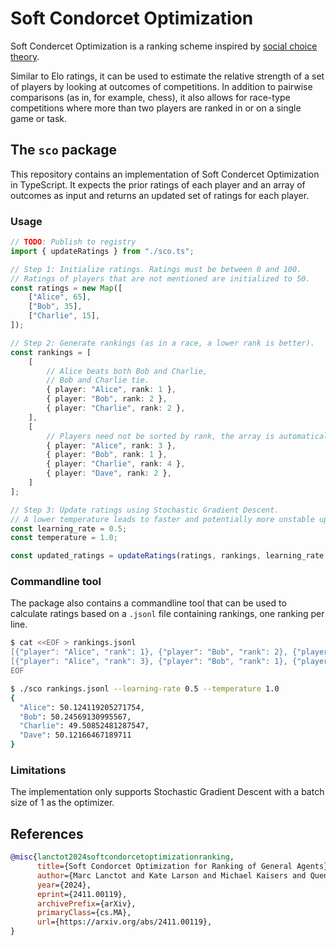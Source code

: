 # Soft Condorcet Optimization

Soft Condercet Optimization is a ranking scheme inspired by [social choice
theory](https://en.wikipedia.org/wiki/Social_choice_theory).

Similar to Elo ratings, it can be used to estimate the relative strength of a
set of players by looking at outcomes of competitions. In addition to pairwise
comparisons (as in, for example, chess), it also allows for race-type
competitions where more than two players are ranked in or on a single game or
task.


## The `sco` package

This repository contains an implementation of Soft Condercet Optimization in
TypeScript. It expects the prior ratings of each player and an array of outcomes
as input and returns an updated set of ratings for each player.


### Usage

```ts
// TODO: Publish to registry
import { updateRatings } from "./sco.ts";

// Step 1: Initialize ratings. Ratings must be between 0 and 100.
// Ratings of players that are not mentioned are initialized to 50.
const ratings = new Map([
    ["Alice", 65],
    ["Bob", 35],
    ["Charlie", 15],
]);

// Step 2: Generate rankings (as in a race, a lower rank is better).
const rankings = [
    [
        // Alice beats both Bob and Charlie,
        // Bob and Charlie tie.
        { player: "Alice", rank: 1 },
        { player: "Bob", rank: 2 },
        { player: "Charlie", rank: 2 },
    ],
    [
        // Players need not be sorted by rank, the array is automatically sorted.
        { player: "Alice", rank: 3 },
        { player: "Bob", rank: 1 },
        { player: "Charlie", rank: 4 },
        { player: "Dave", rank: 2 },
    ]
];

// Step 3: Update ratings using Stochastic Gradient Descent.
// A lower temperature leads to faster and potentially more unstable updates.
const learning_rate = 0.5;
const temperature = 1.0;

const updated_ratings = updateRatings(ratings, rankings, learning_rate, temperature);
```

### Commandline tool

The package also contains a commandline tool that can be used to calculate
ratings based on a `.jsonl` file containing rankings, one ranking per line.

```bash
$ cat <<EOF > rankings.jsonl
[{"player": "Alice", "rank": 1}, {"player": "Bob", "rank": 2}, {"player": "Charlie", "rank": 2}]
[{"player": "Alice", "rank": 3}, {"player": "Bob", "rank": 1}, {"player": "Charlie", "rank": 4}, {"player": "Dave", "rank": 2}]
EOF

$ ./sco rankings.jsonl --learning-rate 0.5 --temperature 1.0
{
  "Alice": 50.124119205271754,
  "Bob": 50.24569130995567,
  "Charlie": 49.50852481287547,
  "Dave": 50.12166467189711
}
```


### Limitations

The implementation only supports Stochastic Gradient Descent with a batch size
of 1 as the optimizer.


## References

```bibtex
@misc{lanctot2024softcondorcetoptimizationranking,
      title={Soft Condorcet Optimization for Ranking of General Agents}, 
      author={Marc Lanctot and Kate Larson and Michael Kaisers and Quentin Berthet and Ian Gemp and Manfred Diaz and Roberto-Rafael Maura-Rivero and Yoram Bachrach and Anna Koop and Doina Precup},
      year={2024},
      eprint={2411.00119},
      archivePrefix={arXiv},
      primaryClass={cs.MA},
      url={https://arxiv.org/abs/2411.00119}, 
}
```